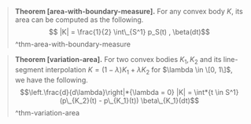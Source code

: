
 > 
 > **Theorem \[area-with-boundary-measure\].** For any convex body $K$, its area can be computed as the following. $$ |K| = \frac{1}{2} \int\_{S^1} p_S(t) , \beta(dt)$$ ^thm-area-with-boundary-measure

 > 
 > **Theorem \[variation-area\].** For two convex bodies $K_1, K_2$ and its line-segment interpolation $K = (1 - \lambda) K_1 + \lambda K_2$ for $\lambda \in \[0, 1\]$, we have the following. $$\left.\frac{d}{d\lambda}\right|*{\lambda = 0} |K|
 > = \int*{t \in S^1} (p\_{K_2}(t) - p\_{K_1}(t)) \beta\_{K_1}(dt)$$ ^thm-variation-area
